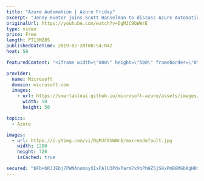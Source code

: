 ```yaml
---
title: "Azure Automation | Azure Friday"
excerpt: "Jenny Hunter joins Scott Hanselman to discuss Azure Automation, which has seen several new improvements including support for Python 2, the ability to run against local Linux machines, the ability to run against any Azure VM with no setup (Run Command), and native Azure alert integration. [03:27] Demo"
originalUrl: https://youtube.com/watch?v=DgMJC9bWWrE
type: video
price: Free
length: PT13M28S
publishedDateTime: 2019-02-28T00:54:04Z
heat: 50

featuredContent: "<iframe width=\"800\" height=\"500\" frameborder=\"0\" src=\"https://www.youtube.com/embed/DgMJC9bWWrE\" allow=\"accelerometer; autoplay; encrypted-media; gyroscope; picture-in-picture\" allowfullscreen></iframe>"

provider:
  name: Microsoft
  domain: microsoft.com
  images:
    - url: https://smartableai.github.io/microsoft-azure/assets/images/organizations/microsoft.com-50x50.jpg
      width: 50
      height: 50

topics:
  - Azure

images:
  - url: https://i.ytimg.com/vi/DgMJC9bWWrE/maxresdefault.jpg
    width: 1280
    height: 720
    isCached: true

secured: "bFb+bRJJEbj7PWNAnumoyXIxPAlU3PdxParm7xVoPhHZ5jS8xPmB8MGbAgH0mTdS3WqK2CXgH3I4LMaEDeQjOJ2Mx7cpw7kRetYaiN2UHSDhc+AQsquvkTOTvoezyoCdmnkhOIodLuIeeNZ4lt8cFVFOlA6X1z6LWdaNF/mBDx2yEOmxShKM/uKvxiR4hBcKcgU/yBavjC3FEjQzrYfFmiTbvAZSUWsxTTqfpy5Won3/jYDdeYow9fcvi8Y0azyKURu/K34GTfhS6grbVsh4eROHlqKDDhC4uSvNDt1IwgEaPiwldqAAkNS7heS2/vOXn8JDJK+vVUpDlRU2GVjJwq6CjkOsxkSPjoolKhoGIB7k3z4kZ3QuNd/NQfdW0J1ehiG9TYDgHVkRpeCCNKDlA/VIKcu83I0Y3pXj1apiOY4=;q1n3aLhYYGW8W/O0sHCWpA=="
---
```


